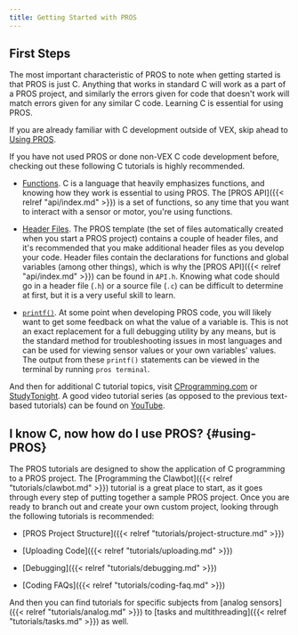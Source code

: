 ```yaml
---
title: Getting Started with PROS
---
```


## First Steps
The most important characteristic of PROS to note when getting started is that PROS is just C. Anything that works in standard C will work as a part of a PROS project, and similarly the errors given for code that doesn't work will match errors given for any similar C code. Learning C is essential for using PROS.

If you are already familiar with C development outside of VEX, skip ahead to [Using PROS](#using-PROS).

If you have not used PROS or done non-VEX C code development before, checking out these following C tutorials is highly recommended.

* [Functions](http://www.studytonight.com/c/user-defined-functions-in-c.php). C is a language that heavily emphasizes functions, and knowing how they work is essential to using PROS. The [PROS API]({{< relref "api/index.md" >}}) is a set of functions, so any time that you want to interact with a sensor or motor, you're using functions.

* [Header Files](https://www.tutorialspoint.com/cprogramming/c_header_files.htm). The PROS template (the set of files automatically created when you start a PROS project) contains a couple of header files, and it's recommended that you make additional header files as you develop your code. Header files contain the declarations for functions and global variables (among other things), which is why the [PROS API]({{< relref "api/index.md" >}}) can be found in `API.h`. Knowing what code should go in a header file (`.h`) or a source file (`.c`) can be difficult to determine at first, but it is a very useful skill to learn.

* [`printf()`](https://www.codingunit.com/printf-format-specifiers-format-conversions-and-formatted-output). At some point when developing PROS code, you will likely want to get some feedback on what the value of a variable is. This is not an exact replacement for a full debugging utility by any means, but is the standard method for troubleshooting issues in most languages and can be used for viewing sensor values or your own variables' values. The output from these `printf()` statements can be viewed in the terminal by running `pros terminal`.

And then for additional C tutorial topics, visit [CProgramming.com](https://www.cprogramming.com/tutorial/c-tutorial.html) or [StudyTonight](http://www.studytonight.com/c/overview-of-c.php). A good video tutorial series (as opposed to the previous text-based tutorials) can be found on [YouTube](https://youtu.be/nXvy5900m3M).

## I know C, now how do I use PROS? {#using-PROS}
The PROS tutorials are designed to show the application of C programming to a PROS project. The [Programming the Clawbot]({{< relref "tutorials/clawbot.md" >}}) tutorial is a great place to start, as it goes through every step of putting together a sample PROS project. Once you are ready to branch out and create your own custom project, looking through the following tutorials is recommended:

* [PROS Project Structure]({{< relref "tutorials/project-structure.md" >}})

* [Uploading Code]({{< relref "tutorials/uploading.md" >}})

* [Debugging]({{< relref "tutorials/debugging.md" >}})

* [Coding FAQs]({{< relref "tutorials/coding-faq.md" >}})

And then you can find tutorials for specific subjects from [analog sensors]({{< relref "tutorials/analog.md" >}}) to [tasks and multithreading]({{< relref "tutorials/tasks.md" >}}) as well.
